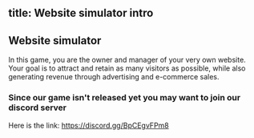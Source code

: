 title: Website simulator intro
---
## Website simulator
In this game, you are the owner and manager of your very own website. Your goal is to attract and retain as many visitors as possible, while also generating revenue through advertising and e-commerce sales.
### Since our game isn't released yet you may want to join our discord server 
Here is the link: https://discord.gg/BpCEgvFPm8
